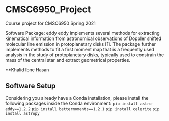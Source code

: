 # CMSC6950_Project
Course project for CMSC6950 Spring 2021

Software Package: eddy
eddy implements several methods for extracting kinematical information from astronomical observations of Doppler shifted molecular line emission in protoplanetary disks [1]. The package further implements methods to fit a first moment map that is a frequently used analysis in the study of protoplanetary disks, typically used to constrain the mass of the central star and extract geometrical properties.

**Khalid Ibne Hasan

## Software Setup
Considering you already have a Conda installation, please install the following packages inside the Conda environment:
`pip install astro-eddy==1.2.2`
`pip install bettermoments==1.2.1`
`pip install celerite`
`pip install astropy`
